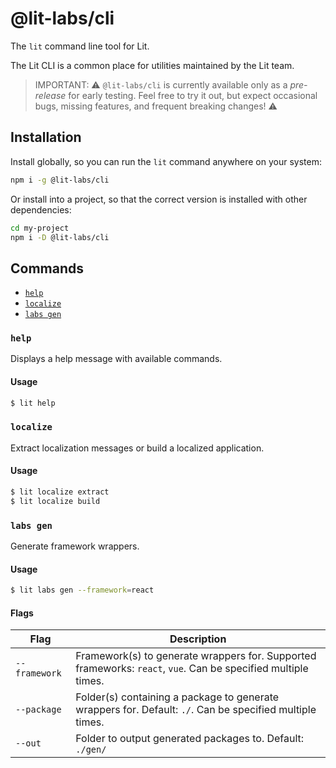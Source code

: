 # @lit-labs/cli

The `lit` command line tool for Lit.

The Lit CLI is a common place for utilities maintained by the Lit team.

> IMPORTANT: ⚠️ `@lit-labs/cli` is currently available only as a _pre-release_
> for early testing. Feel free to try it out, but expect occasional bugs,
> missing features, and frequent breaking changes! ⚠️

## Installation

Install globally, so you can run the `lit` command anywhere on your system:

```sh
npm i -g @lit-labs/cli
```

Or install into a project, so that the correct version is installed with other dependencies:

```sh
cd my-project
npm i -D @lit-labs/cli
```

## Commands

- [`help`](#help)
- [`localize`](#localize)
- [`labs gen`](#gen)

### `help`

Displays a help message with available commands.

#### Usage

```sh
$ lit help
```

### `localize`

Extract localization messages or build a localized application.

#### Usage

```sh
$ lit localize extract
$ lit localize build
```

### `labs gen`

Generate framework wrappers.

#### Usage

```sh
$ lit labs gen --framework=react
```

#### Flags

| Flag          | Description                                                                                                   |
| ------------- | ------------------------------------------------------------------------------------------------------------- |
| `--framework` | Framework(s) to generate wrappers for. Supported frameworks: `react`, `vue`. Can be specified multiple times. |
| `--package`   | Folder(s) containing a package to generate wrappers for. Default: `./`. Can be specified multiple times.      |
| `--out`       | Folder to output generated packages to. Default: `./gen/`                                                     |
